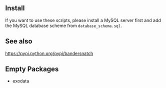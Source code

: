 ## Install

If you want to use these scripts, please install a MySQL server first and
add the MySQL database scheme from `database_schema.sql`.

## See also
https://pypi.python.org/pypi/bandersnatch


## Empty Packages
* exodata